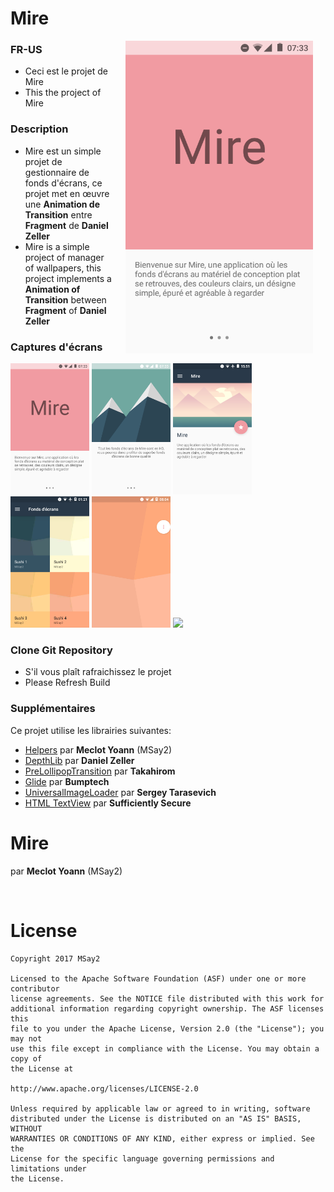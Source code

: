 # Mire

<img src="screenshots/mire_01.png" width="300" align="right" hspace="20">

### FR-US
* Ceci est le projet de Mire
* This the project of Mire


### Description
* Mire est un simple projet de gestionnaire de fonds d'écrans, ce projet met en œuvre une **Animation de Transition** entre **Fragment** de **Daniel Zeller**
* Mire is a simple project of manager of wallpapers, this project implements a **Animation of Transition** between **Fragment** of **Daniel Zeller**


### Captures d'écrans
<img src="screenshots/mire_01.png" width="25%">
<img src="screenshots/mire_02.png" width="25%">
<img src="screenshots/mire_03.png" width="25%">
<img src="screenshots/mire_04.png" width="25%">
<img src="screenshots/mire_05.png" width="25%">
<img src="screenshots/snackbar_two_lines" width="25%">


### Clone Git Repository
* S'il vous plaît rafraichissez le projet
* Please Refresh Build


### Supplémentaires
Ce projet utilise les librairies suivantes:
* [Helpers](https://github.com/msay2) par **Meclot Yoann** (MSay2)
* [DepthLib](https://github.com/danielzeller/Depth-LIB-Android-) par **Daniel Zeller**
* [PreLollipopTransition](https://github.com/takahirom/PreLollipopTransition) par **Takahirom**
* [Glide](https://github.com/bumptech/glide) par **Bumptech**
* [UniversalImageLoader](https://github.com/nostra13/Android-Universal-Image-Loader) par **Sergey Tarasevich**
* [HTML TextView](https://github.com/SufficientlySecure/html-textview) par **Sufficiently Secure**


# Mire
par **Meclot Yoann** (MSay2)

 
 # License


```
Copyright 2017 MSay2

Licensed to the Apache Software Foundation (ASF) under one or more contributor
license agreements. See the NOTICE file distributed with this work for
additional information regarding copyright ownership. The ASF licenses this
file to you under the Apache License, Version 2.0 (the "License"); you may not
use this file except in compliance with the License. You may obtain a copy of
the License at

http://www.apache.org/licenses/LICENSE-2.0

Unless required by applicable law or agreed to in writing, software
distributed under the License is distributed on an "AS IS" BASIS, WITHOUT
WARRANTIES OR CONDITIONS OF ANY KIND, either express or implied. See the
License for the specific language governing permissions and limitations under
the License.
```
